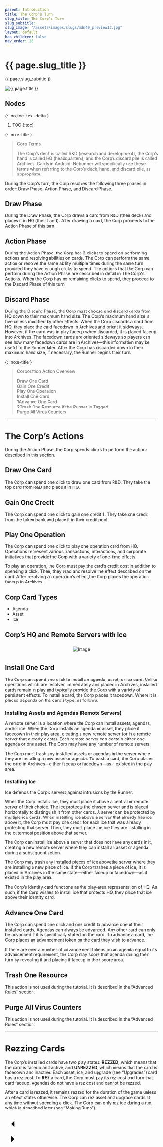 ```yaml
---
parent: Introduction
title: The Corp’s Turn
slug_title: The Corp’s Turn
slug_subtitle:
slug_image: "/assets/images/slugs/adn49_preview13.jpg"
layout: default
has_children: false
nav_order: 26
---
```

<div class="slug">
    <div class="title-container">
        <h1 class="page-slug_title">{{ page.slug_title }}</h1>
        <p class="page-slug_subtitle">{{ page.slug_subtitle }}</p>
    </div>
    <div class="image-container faded-left">
        <img src="{{ page.slug_image | relative_url }}" alt="{{ page.title }}" />
    </div>
</div>

## Nodes
{: .no_toc .text-delta }
1. TOC
{:toc}

{: .note-title }
> Corp Terms
>
> The Corp’s deck is called R&D (research and development), the Corp’s hand is called HQ (headquarters), and the Corp’s discard
pile is called Archives. Cards in Android: Netrunner will specifically use these terms when referring to the Corp’s deck, hand, and
discard pile, as appropriate.

During the Corp’s turn, the Corp resolves the following three phases in order: Draw Phase, Action Phase, and Discard Phase.

## Draw Phase
During the Draw Phase, the Corp draws a card from R&D (their deck) and places it in HQ (their hand). After drawing a card, the Corp proceeds to the Action Phase of this turn.

## Action Phase
During the Action Phase, the Corp has 3 clicks to spend on performing actions and resolving abilities on cards. The Corp can perform the same action or resolve the same ability multiple times during the same turn provided they have enough clicks to spend. The
actions that the Corp can perform during the Action Phase are described in detail in The Corp's Actions. When the Corp has no remaining clicks to spend, they proceed to the Discard Phase of this turn.

## Discard Phase
During the Discard Phase, the Corp must choose and discard cards from HQ down to their maximum hand size. The Corp’s maximum hand size is five unless modified by other effects. When the Corp discards a card from HQ, they place the card facedown in Archives and orient it
sideways. However, if the card was in play faceup when discarded, it is placed faceup into Archives. The facedown cards are oriented sideways so players can see how many facedown cards are in Archives—this information may be useful to the Runner later. After the Corp has discarded down to their maximum hand size, if necessary, the Runner begins their turn.

{: .note-title }
> Corporation Action Overview
>
> <span class="nic click"></span> Draw One Card<br>
> <span class="nic click"></span> Gain One Credit<br>
> <span class="nic click"></span> Play One Operation<br>
> <span class="nic click"></span> Install One Card<br>
> <span class="nic click"></span><span class="blue-font"> **1**</span><span class="nic credit"></span>Advance One Card<br>
> <span class="nic click"></span><span class="blue-font"> **2**</span><span class="nic credit"></span>Trash One Resource if the Runner is Tagged<br>
> <span class="nic click"></span><span class="nic click"></span><span class="nic click"></span> Purge All Virus Counters

<hr>

# The Corp’s Actions

During the Action Phase, the Corp spends clicks to perform the actions described in this section.

## Draw One Card
The Corp can spend one click to draw one card from R&D. They take the top card from R&D and place it in HQ.

## Gain One Credit
The Corp can spend one click to gain one credit <span class="blue-font"> **1**</span><span class="nic credit"></span>. They take one credit from the token bank and place it in their credit pool.

## Play One Operation
The Corp can spend one click to play one operation card from HQ. Operations represent various transactions, interactions, and corporate initiatives that provide the Corp with a variety of one-time effects.

To play an operation, the Corp must pay the card’s credit cost in addition to spending a click. Then, they read and resolve the effect described on the card. After resolving an operation’s effect,the Corp places the operation faceup in Archives.

## Corp Card Types
- Agenda
- Asset
- Ice

## Corp’s HQ and Remote Servers with Ice

<div style="text-align: center; margin-top: 0; padding-top: 0;">
    <img src="/assets/images/introduction/corps_turn/servers.jpg" alt="Image" style="margin: 10px;" />
</div>

## Install One Card
The Corp can spend one click to install an agenda, asset, or ice card. Unlike operations which are resolved immediately and placed in Archives, installed cards remain in play and typically provide the Corp with a variety of persistent effects. To install a card, the Corp places it facedown. Where it is placed depends on the card’s type, as follows:

### Installing Assets and Agendas (Remote Servers)
A remote server is a location where the Corp can install assets, agendas, and/or ice. When the Corp installs an agenda or asset, they place it facedown in their play area, creating a new remote server (or in a remote server that already exists). Each remote server can contain either one agenda or one asset. The Corp may have any number of remote servers.

The Corp must trash any installed assets or agendas in the server where they are installing a new asset or agenda. To trash a card, the Corp places the card in Archives—either faceup or facedown—as it existed in the play area.

### Installing Ice
Ice defends the Corp’s servers against intrusions by the Runner.

When the Corp installs ice, they must place it above a central or remote server of their choice. The ice protects the chosen server and is placed horizontally to distinguish it from other cards. A server can be protected by multiple ice cards. When installing ice
above a server that already has ice above it, the Corp must pay one credit for each ice that was already protecting that server. Then, they must place the ice they are installing in the outermost position above that server.

The Corp can install ice above a server that does not have any cards in it, creating a new remote server where they can install an asset or agenda during a subsequent action.

The Corp may trash any installed pieces of ice abovethe server where they are installing a new piece of ice. If the Corp trashes a piece of ice, it is placed in Archives in the same state—either faceup or facedown—as it existed in the play area.

The Corp’s identity card functions as the play-area representation of HQ. As such, if the Corp wishes to install ice that protects HQ, they place that ice above their identity card.

## Advance One Card
The Corp can spend one click and one credit to advance one of their installed cards. Agendas can always be advanced. Any other card can only be advanced if it is specifically stated on the card. To advance a card, the Corp places an advancement token on the card they wish to advance.

If there are ever a number of advancement tokens on an agenda equal to its advancement requirement, the Corp may score that agenda during their turn by revealing it and placing it faceup in their score area.

## Trash One Resource
This action is not used during the tutorial. It is described in the “Advanced Rules” section.

## Purge All Virus Counters
This action is not used during the tutorial. It is described in the “Advanced Rules” section.

<HR>

# Rezzing Cards

The Corp’s installed cards have two play states: **REZZED**, which means that the card is faceup and active, and **UNREZZED**, which means that the card is facedown and inactive. Each asset, ice, and upgrade (see “Upgrades”) card has a rez cost. To **REZ** a card, the Corp must pay its rez cost and turn that card faceup. Agendas do not have a rez cost and cannot be rezzed.

After a card is rezzed, it remains rezzed for the duration of the game unless an effect states otherwise. The Corp can rez asset and upgrade cards at any time without spending a click. The Corp can only rez ice during a run, which is described later (see “Making
Runs”).

<div class="nav-buttons">
  <!-- Previous Button -->
  <a href="/docs/introduction/playing" class="nav-button" aria-label="Previous page">
    <div class="nav-item">
      <svg xmlns="http://www.w3.org/2000/svg" width="50" height="50" viewBox="0 0 50 50">
        <path d="M30 20L20 30L30 40" />
      </svg>
    </div>
  </a>

  <!-- Next Button -->
  <a href="/docs/introduction/runners_turn" class="nav-button" aria-label="Next page">
    <div class="nav-item">
      <svg xmlns="http://www.w3.org/2000/svg" width="50" height="50" viewBox="0 0 50 50">
        <path d="M20 20L30 30L20 40" />
      </svg>
    </div>
  </a>
</div>
